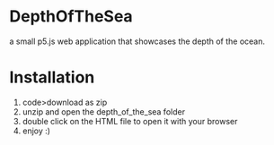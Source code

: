 # DepthOfTheSea
a small p5.js web application that showcases the depth of the ocean. 

# Installation
1. code>download as zip
2. unzip and open the depth_of_the_sea folder
3. double click on the HTML file to open it with your browser
4. enjoy :)
